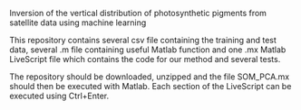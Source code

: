 Inversion of the vertical distribution of photosynthetic pigments from satellite data using machine learning

This repository contains several csv file containing the training and test data, several .m file containing useful Matlab function and one .mx Matlab LiveScript file which contains the code for our method and several tests.

The repository should be downloaded, unzipped and the file SOM_PCA.mx should then be executed with Matlab. Each section of the LiveScript can be executed using Ctrl+Enter.